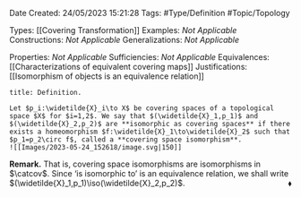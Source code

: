 <div class="topSpace"></div>

Date Created: 24/05/2023 15:21:28
Tags: #Type/Definition #Topic/Topology

Types: [[Covering Transformation]]
Examples: _Not Applicable_
Constructions: _Not Applicable_
Generalizations: _Not Applicable_

Properties: _Not Applicable_
Sufficiencies: _Not Applicable_
Equivalences: [[Characterizations of equivalent covering maps]]
Justifications: [[Isomorphism of objects is an equivalence relation]]

``` ad-Definition
title: Definition.

Let $p_i:\widetilde{X}_i\to X$ be covering spaces of a topological space $X$ for $i=1,2$. We say that $(\widetilde{X}_1,p_1)$ and $(\widetilde{X}_2,p_2)$ are **isomorphic as covering spaces** if there exists a homeomorphism $f:\widetilde{X}_1\to\widetilde{X}_2$ such that $p_1=p_2\circ f$, called a **covering space isomorphism**.
![[Images/2023-05-24_152618/image.svg|150]]

```

<b>Remark.</b> That is, covering space isomorphisms are isomorphisms in $\catcov$. Since $\textrm{`}$is isomorphic to$\textrm{'}$ is an equivalence relation, we shall write $(\widetilde{X}_1,p_1)\iso(\widetilde{X}_2,p_2)$.<span style="float:right;">$\blacklozenge$</span>
